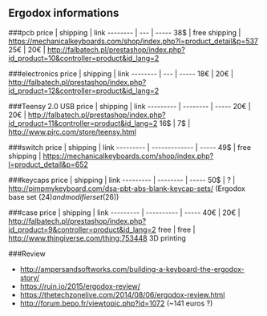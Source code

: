 Ergodox informations
-------------
###pcb
price     | shipping | link
-------- | --- | -----
38$ | free shipping | https://mechanicalkeyboards.com/shop/index.php?l=product_detail&p=537
25€ | 20€ | http://falbatech.pl/prestashop/index.php?id_product=10&controller=product&id_lang=2

###electronics
price     | shipping | link
-------- | --- | -----
18€ | 20€ | http://falbatech.pl/prestashop/index.php?id_product=12&controller=product&id_lang=2

###Teensy 2.0 USB
price     | shipping | link
--------- | -------- | -----
20€       | 20€      | http://falbatech.pl/prestashop/index.php?id_product=11&controller=product&id_lang=2
16$       | 7$       | http://www.pjrc.com/store/teensy.html

###switch
price     | shipping      | link
--------- | ------------- | -----
49$       | free shipping | https://mechanicalkeyboards.com/shop/index.php?l=product_detail&p=652

###keycaps
price     | shipping | link
--------- | -------- | -----
50$       | ?        | http://pimpmykeyboard.com/dsa-pbt-abs-blank-keycap-sets/ (Ergodox base set (24$) and modifier set(26$))

###case
price     | shipping   | link
--------- | ---------- | -----
40€       | 20€        | http://falbatech.pl/prestashop/index.php?id_product=9&controller=product&id_lang=2
free      | free       | http://www.thingiverse.com/thing:753448 3D printing


###Review
- http://ampersandsoftworks.com/building-a-keyboard-the-ergodox-story/
- https://ruin.io/2015/ergodox-review/
- https://thetechzonelive.com/2014/08/06/ergodox-review.html
- http://forum.bepo.fr/viewtopic.php?id=1072 (~141 euros ?)
